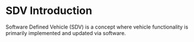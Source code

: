 # SDV Introduction

Software Defined Vehicle (SDV) is a concept where vehicle functionality is primarily implemented and updated via software.